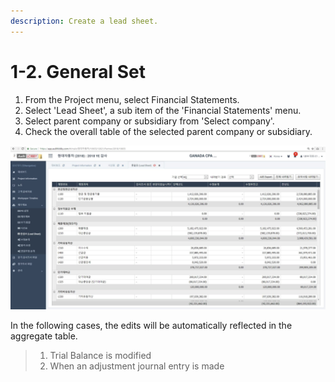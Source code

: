 ```yaml
---
description: Create a lead sheet.
---
```


# 1-2. General Set

1. From the Project menu, select Financial Statements.
2. Select 'Lead Sheet', a sub item of the 'Financial Statements' menu.
3. Select parent company or subsidiary from 'Select company'.
4. Check the overall table of the selected parent company or subsidiary.

![Project Home-&amp;gt; financial statements-&amp;gt;Selecting Enterprises\(Selecting Parent Company or Subsidiary\)](../../../.gitbook/assets/image-149.png)

In the following cases, the edits will be automatically reflected in the aggregate table.

> 1. Trial Balance is modified
> 2. When an adjustment journal entry is made

